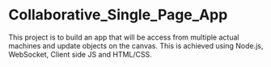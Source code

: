# Collaborative_Single_Page_App
This project is to build an app that will be access from multiple actual machines and update objects on the canvas. This is achieved using Node.js, WebSocket, Client side JS and HTML/CSS.
